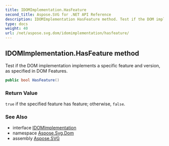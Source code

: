 ```yaml
---
title: IDOMImplementation.HasFeature
second_title: Aspose.SVG for .NET API Reference
description: IDOMImplementation HasFeature method. Test if the DOM implementation implements a specific feature and version as specified in DOM Features
type: docs
weight: 40
url: /net/aspose.svg.dom/idomimplementation/hasfeature/
---
```

## IDOMImplementation.HasFeature method

Test if the DOM implementation implements a specific feature and version, as specified in DOM Features.

```csharp
public bool HasFeature()
```

### Return Value

`true` if the specified feature has feature; otherwise, `false`.

### See Also

* interface [IDOMImplementation](../)
* namespace [Aspose.Svg.Dom](../../../aspose.svg.dom/)
* assembly [Aspose.SVG](../../../)

